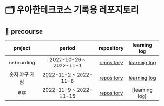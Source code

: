 # 🗂 우아한테크코스 기록용 레포지토리
## 📒 precourse
project | period | repository | learning log
|:-:|:-:|:-:|:-:|
onboarding | 2022-10-26 ~ 2022-11-1 | [repository](https://github.com/ge-um/javascript-onboarding) |[learning log](https://velog.io/@ge-um/%EC%9A%B0%ED%85%8C%EC%BD%94-%ED%94%84%EB%A6%AC%EC%BD%94%EC%8A%A4-1%EC%A3%BC%EC%B0%A8-%ED%9A%8C%EA%B3%A0) 
숫자 야구 게임| 2022-11-2 ~ 2022-11-8 | [repository](https://github.com/ge-um/javascript-baseball)|[learning log](https://velog.io/@ge-um/%EC%9A%B0%ED%85%8C%EC%BD%94-%ED%94%84%EB%A6%AC%EC%BD%94%EC%8A%A4-2%EC%A3%BC%EC%B0%A8-%ED%9A%8C%EA%B3%A0)
로또| 2022-11-9 ~ 2022-11-15 | [repository](https://github.com/ge-um/javascript-lotto)|[learning log]

